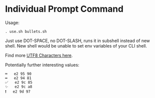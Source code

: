 # Individual Prompt Command

Usage:

    . use.sh bullets.sh

Just use DOT-SPACE, no DOT-SLASH, runs it in subshell instead of new shell.
New shell would be unable to set env variables of your CLI shell.

Find more [UTF8 Characters here](https://www.utf8-chartable.de/unicode-utf8-table.pl).

Potentially further interesting values:

    ═   e2 95 90
    ━	e2 94 81
    ✅	e2 9c 85
    ✨	e2 9c a8
    ❗	e2 9d 97

